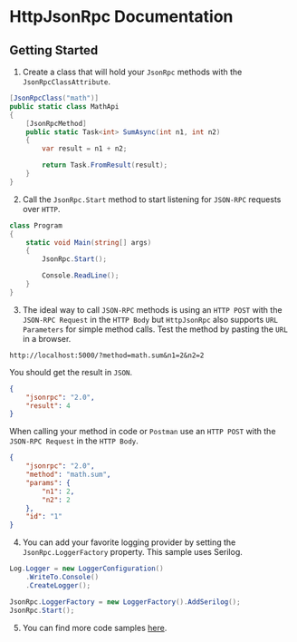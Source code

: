 # HttpJsonRpc Documentation

## Getting Started
1. Create a class that will hold your `JsonRpc` methods with the `JsonRpcClassAttribute`.
```csharp
[JsonRpcClass("math")]
public static class MathApi
{
    [JsonRpcMethod]
    public static Task<int> SumAsync(int n1, int n2)
    {
        var result = n1 + n2;

        return Task.FromResult(result);
    }
}
```

2. Call the `JsonRpc.Start` method to start listening for `JSON-RPC` requests over `HTTP`.
```csharp
class Program
{
    static void Main(string[] args)
    {
        JsonRpc.Start();

        Console.ReadLine();
    }
}
```

3. The ideal way to call `JSON-RPC` methods is using an `HTTP POST` with the `JSON-RPC Request` in the `HTTP Body` but `HttpJsonRpc` also supports `URL Parameters` for simple method calls. Test the method by pasting the `URL` in a browser.
```
http://localhost:5000/?method=math.sum&n1=2&n2=2
```
You should get the result in `JSON`.
```json
{
    "jsonrpc": "2.0",
    "result": 4
}
```

When calling your method in code or `Postman` use an `HTTP POST` with the `JSON-RPC Request` in the `HTTP Body`.
```json
{
	"jsonrpc": "2.0",
	"method": "math.sum",
	"params": {
		"n1": 2,
		"n2": 2
	},
	"id": "1"
}
```

4. You can add your favorite logging provider by setting the `JsonRpc.LoggerFactory` property. This sample uses Serilog.
```csharp
Log.Logger = new LoggerConfiguration()
    .WriteTo.Console()
    .CreateLogger();

JsonRpc.LoggerFactory = new LoggerFactory().AddSerilog();
JsonRpc.Start();
```

5. You can find more code samples [here](https://github.com/httpjsonrpcnet/httpjsonrpcnet/tree/master/src/HttpJsonRpc.Sample).